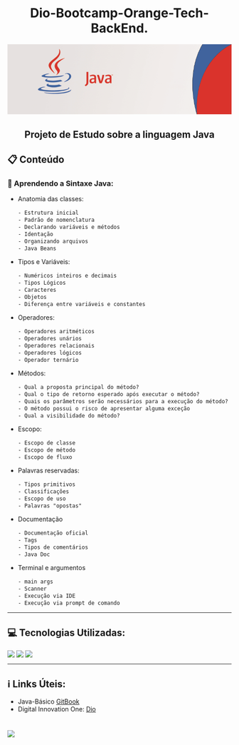 <h1 align ="center">Dio-Bootcamp-Orange-Tech-BackEnd.</h1>

<div align ="center">
 <img  src="https://github.com/Celsohsl/Dio-Bootcamp-Orange-Tech-BackEnd/blob/main/banner_java.png" />
</div> 

<h2 align ="center">Projeto de Estudo sobre a linguagem Java</h2>

<h2>📋 Conteúdo</h2>
<h3>🔹 Aprendendo a Sintaxe Java:</h3>

- Anatomia das classes:

      - Estrutura inicial
      - Padrão de nomenclatura
      - Declarando variáveis e métodos
      - Identação
      - Organizando arquivos 
      - Java Beans
- Tipos e Variáveis:

      - Numéricos inteiros e decimais
      - Tipos Lógicos
      - Caracteres
      - Objetos
      - Diferença entre variáveis e constantes 
- Operadores:

      - Operadores aritméticos
      - Operadores unários
      - Operadores relacionais
      - Operadores lógicos
      - Operador ternário
- Métodos:

      - Qual a proposta principal do método?
      - Qual o tipo de retorno esperado após executar o método?
      - Quais os parâmetros serão necessários para a execução do método?
      - O método possui o risco de apresentar alguma exceção
      - Qual a visibilidade do método? 
- Escopo:

      - Escopo de classe
      - Escopo de método
      - Escopo de fluxo
- Palavras reservadas:

      - Tipos primitivos
      - Classificações
      - Escopo de uso
      - Palavras "opostas"
- Documentação

      - Documentação oficial
      - Tags
      - Tipos de comentários
      - Java Doc
- Terminal e argumentos

      - main args
      - Scanner
      - Execução via IDE
      - Execução via prompt de comando

---

<h2>💻 Tecnologias Utilizadas:</h2>

<img align="center" src="https://img.shields.io/badge/-Eclipse-333333?style=flat&logo=eclipse-ide&logoColor=blue"> <img align="center" src="https://img.shields.io/badge/git-%23F05033.svg?style=for-the-badge&logo=git&logoColor=white"> <img align="center" src="https://img.shields.io/badge/github-%23121011.svg?style=for-the-badge&logo=github&logoColor=white">

---

<h2>ℹ️ Links Úteis:</h2>

- Java-Básico [GitBook](https://glysns.gitbook.io/java-basico/)
- Digital Innovation One: [Dio](https://www.dio.me/)

#
<p align="left">
  <a href="https://www.linkedin.com/in/celso-henrique-da-silva-lacerda-front-end/" target="_blank"><img src="https://img.shields.io/badge/-LinkedIn-%230077B5?style=for-the-badge&logo=linkedin&logoColor=white" target="_blank"></a> 
</p>